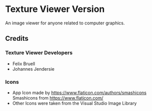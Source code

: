 # Texture Viewer Version

An image viewer for anyone related to computer graphics.

## Credits

### Texture Viewer Developers
- Felix Bruell
- Johannes Jendersie

### Icons
- App Icon made by https://www.flaticon.com/authors/smashicons Smashicons from https://www.flaticon.com/
- Other Icons were taken from the Visual Studio Image Library


